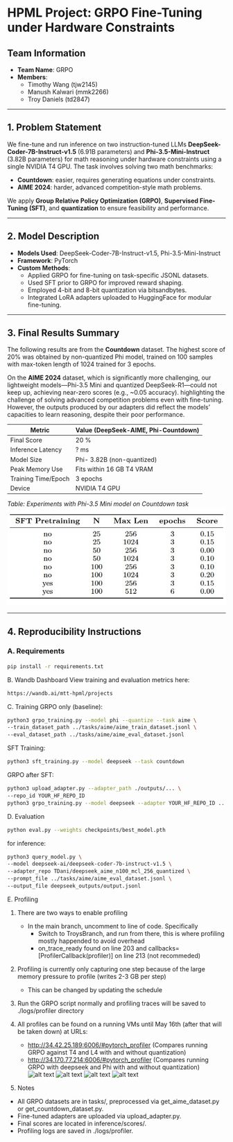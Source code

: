 # HPML Project: GRPO Fine-Tuning under Hardware Constraints

## Team Information
- **Team Name**: GRPO
- **Members**:
  - Timothy Wang (tjw2145)
  - Manush Kalwari (mmk2266)
  - Troy Daniels (td2847)

---

## 1. Problem Statement

We fine-tune and run inference on two instruction-tuned LLMs **DeepSeek-Coder-7B-Instruct-v1.5** (6.91B parameters) and **Phi-3.5-Mini-Instruct** (3.82B parameters) for math reasoning under hardware constraints using a single NVIDIA T4 GPU. The task involves solving two math benchmarks: 
- **Countdown**: easier, requires generating equations under constraints.
- **AIME 2024**: harder, advanced competition-style math problems.

We apply **Group Relative Policy Optimization (GRPO)**, **Supervised Fine-Tuning (SFT)**, and **quantization** to ensure feasibility and performance.

---

## 2. Model Description

- **Models Used**: DeepSeek-Coder-7B-Instruct-v1.5, Phi-3.5-Mini-Instruct
- **Framework**: PyTorch
- **Custom Methods**:
  - Applied GRPO for fine-tuning on task-specific JSONL datasets.
  - Used SFT prior to GRPO for improved reward shaping.
  - Employed 4-bit and 8-bit quantization via bitsandbytes.
  - Integrated LoRA adapters uploaded to HuggingFace for modular fine-tuning.

---

## 3. Final Results Summary

The following results are from the **Countdown** dataset. The highest score of 20% was obtained by non-quantized Phi model, trained on 100 samples with max-token length of 1024 trained for 3 epochs.

On the **AIME 2024** dataset, which is significantly more challenging, our lightweight models—Phi-3.5 Mini and quantized DeepSeek-R1—could not keep up, achieving near-zero scores (e.g., ~0.05 accuracy). highlighting the challenge of solving advanced competition problems even with fine-tuning. However, the outputs produced by our adapters did reflect the models’ capacities to learn reasoning, despite their poor performance.

| Metric               | Value (DeepSeek-AIME, Phi-Countdown) |
|----------------------|--------------------------------------|
| Final Score          | 20 %                                 |
| Inference Latency    | ? ms                                 |
| Model Size           | Phi- 3.82B (non-quantized)           |
| Peak Memory Use      | Fits within 16 GB T4 VRAM            |
| Training Time/Epoch  | 3 epochs                             |
| Device               | NVIDIA T4 GPU                        |

*Table: Experiments with Phi-3.5 Mini model on Countdown task*
![alt text](table.jpg)


---

## 4. Reproducibility Instructions

### A. Requirements

```bash
pip install -r requirements.txt
```

B. Wandb Dashboard
View training and evaluation metrics here:
```bash
https://wandb.ai/mtt-hpml/projects
```
C. Training 
GRPO only (baseline):
```bash
python3 grpo_training.py --model phi --quantize --task aime \
--train_dataset_path ../tasks/aime/aime_train_dataset.jsonl \
--eval_dataset_path ../tasks/aime/aime_eval_dataset.jsonl
```

SFT Training:
```bash
python3 sft_training.py --model deepseek --task countdown
```
GRPO after SFT:
```bash
python3 upload_adapter.py --adapter_path ./outputs/... \
--repo_id YOUR_HF_REPO_ID
python3 grpo_training.py --model deepseek --adapter YOUR_HF_REPO_ID ...
```
D. Evaluation
```bash
python eval.py --weights checkpoints/best_model.pth
```
for inference:
```bash
python3 query_model.py \
--model deepseek-ai/deepseek-coder-7b-instruct-v1.5 \
--adapter_repo TDani/deepseek_aime_n100_mcl_256_quantized \
--prompt_file ../tasks/aime/aime_eval_dataset.jsonl \
--output_file deepseek_outputs/output.jsonl
```

E. Profiling

1. There are two ways to enable profiling
    - In the main branch, uncomment to line of code. Specifically
        - Switch to TroysBranch, and run from there, this is where profiling mostly happended to avoid overhead
        - on_trace_ready found on line 203 and callbacks=[ProfilerCallback(profiler)] on line 213 (not recommeded)
2. Profiling is currently only capturing one step because of the large memory pressure to profile (writes 2-3 GB per step)
    - This can be changed by updating the schedule
3. Run the GRPO script normally and profiling traces will be saved to ./logs/profiler directory
3. All profiles can be found on a running VMs until May 16th (after that will be taken down) at URLs:
    - http://34.42.25.189:6006/#pytorch_profiler (Compares running GRPO against T4 and L4 with and without quantization)
    - http://34.170.77.214:6006/#pytorch_profiler (Compares running GRPO with deepseek and Phi with and without quantization)
![alt text](<Screenshot 2025-05-11 at 10.45.20 PM.png>)
![alt text](<Screenshot 2025-05-11 at 10.45.34 PM.png>)
![alt text](<Screenshot 2025-05-11 at 10.47.33 PM.png>)
![alt text](<Screenshot 2025-05-11 at 10.49.21 PM.png>)

5. Notes
- All GRPO datasets are in tasks/, preprocessed via get_aime_dataset.py or get_countdown_dataset.py.
- Fine-tuned adapters are uploaded via upload_adapter.py.
- Final scores are located in inference/scores/.
- Profiling logs are saved in ./logs/profiler.


